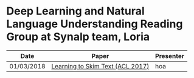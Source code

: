 # Deep Learning and Natural Language Understanding Reading Group at Synalp team, Loria

|Date |     Paper        | Presenter           |
|-------------|-------------|-------------|
| 01/03/2018 | [Learning to Skim Text (ACL 2017)](https://arxiv.org/abs/1704.06877) | hoa |
